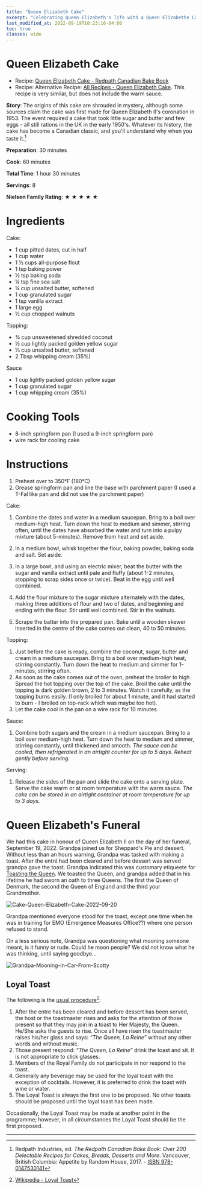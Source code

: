 ```yaml
---
title: "Queen Elizabeth Cake"
excerpt: "Celebrating Queen Elizabeth's life with a Queen Elizabethe Cake."
last_modified_at: 2022-09-19T10:23:16-04:00
toc: true
classes: wide
---
```


# Queen Elizabeth Cake

- Recipe: [Queen Elizabeth Cake - Redpath Canadian Bake Book](https://worldcat.org/isbn/978-0147530141)
- Recipe: Alternative Recipe: [All Recipes - Queen Elizabeth Cake](https://www.allrecipes.com/recipe/7666/queen-elizabeth-cake-i/).  This recipe is very similar, but does not include the warm sauce.

**Story**:  The origins of this cake are shrouded in mystery, although some sources claim the cake was first made for Queen Elizabeth II's coronation in 1953.  The event required a cake that took little sugar and butter and few eggs - all still rations in the UK in the early 1950's.  Whatever its history, the cake has become a Canadian classic, and you'll understand why when you taste it.[^1]

**Preparation**: 30 minutes

**Cook**: 60 minutes

**Total Time**: 1 hour 30 minutes

**Servings**: 8

**Nielsen Family Rating**: ★ ★ ★ ★ ★

# Ingredients

Cake:

- 1 cup pitted dates, cut in half
- 1 cup water
- 1 ½ cups all-purpose flout
- 1 tsp baking power
- ½ tsp baking soda
- ¼ tsp fine sea salt
- ¼ cup unsalted butter, softened
- 1 cup granulated sugar
- 1 tsp vanilla extract
- 1 large egg
- ½ cup chopped walnuts

Topping:

- ¾ cup unsweetened shredded coconut
- ½ cup lightly packed golden yellow sugar
- ⅓ cup unsalted butter, softened
- 2 Tbsp whipping cream (35%)

Sauce

- 1 cup lightly packed golden yellow sugar
- 1 cup granulated sugar
- 1 cup whipping cream (35%)

# Cooking Tools

- 8-inch springform pan  (I used a 9-inch springform pan)
- wire rack for cooling cake

# Instructions

1. Preheat over to 350°F  (180°C)
2. Grease springform pan and line the base with parchment paper (I used a T-Fal like pan and did not use the parchment paper)

Cake:

1. Combine the dates and water in a medium saucepan.  Bring to a boil over medium-high heat.   Turn down the heat to medium and simmer, stirring often, until the dates have absorbed the water and turn into a pulpy mixture (about 5-minutes).   Remove from heat and set aside.

1. In a medium bowl, whisk together the flour, baking powder, baking soda and salt.  Set aside.
2. In a large bowl, and using an electric mixer, beat the butter with the sugar and vanilla extract until pale and fluffy (about 1-2 minutes, stopping to scrap sides once or twice).   Beat in the egg until well combined.
3. Add the flour mixture to the sugar mixture alternately with the dates, making three additions of flour and two of dates, and beginning and ending with the flour.  Stir until well combined.  Stir in the walnuts.
4. Scrape the batter into the prepared pan.  Bake until a wooden skewer inserted in the centre of the cake comes out clean, 40 to 50 minutes.

Topping:

1. Just before the cake is ready, combine the coconut, sugar, butter and cream in a medium saucepan.  Bring to a boil over medium-high heat, stirring constantly.  Turn down the heat to medium and simmer for 1-minutes, stirring often.
2. As soon as the cake comes out of the oven, preheat the broiler to high.  Spread the hot topping over the top of the cake.  Broil the cake until the topping is dark golden brown, 2 to 3 minutes.   Watch it carefully, as the topping burns easily.  (I only broiled for about 1 minute, and it had started to burn - I broiled on top-rack which was maybe too hot).   
3. Let the cake cool in the pan on a wire rack for 10 minutes.

Sauce:

1. Combine both sugars and the cream in a medium saucepan.  Bring to a boil over medium-high heat.  Turn down the heat to medium and simmer, stirring constantly, until thickened and smooth.   *The sauce can be cooled, then refrigerated in an airtight counter for up to 5 days.  Reheat gently before serving.*

Serving:

1. Release the sides of the pan and slide the cake onto a serving plate.   Serve the cake warm or at room temperature with the warm sauce.  *The cake can be stored in an airtight container at room temperature for up to 3 days.*



# Queen Elizabeth's Funeral

We had this cake in honour of Queen Elizabeth II on the day of her funeral, September 19, 2022.   Grandpa joined us for Sheppard's Pie and dessert.    Without less than an hours warning, Grandpa was tasked with making a toast.   After the entré had been cleared and before dessert was served grandpa gave the toast.   Grandpa indicated this was customary etiqueete for [Toasting the Queen](https://d21toastmasters.org/toasting-the-queen/).   We toasted the Queen, and grandpa added that in his lifetime he had sworn an oath to three Queens.   The first the Queen of Denmark, the second the Queen of England and the third your Grandmother.

![Cake-Queen-Elizabeth-Cake-2022-09-20](https://1drv.ms/u/s!AkwXSmFk-_xpgqxtHdQFT1XqwNSP-Q?e=tVHnOe)

Grandpa mentioned everyone stood for the toast, except one time when he was in training for EMO (Emergence Measures Office??) where one person refused to stand.

On a less serious note, Grandpa was questioning what mooning someone meant, is it funny or rude.  Could he moon people?   We did not know what he was thinking, until saying goodbye...

![Grandpa-Mooning-in-Car-From-Scotty](https://1drv.ms/u/s!AkwXSmFk-_xpgqxvdYUYBxLqZ7CQ5Q?e=o3BChZ)

## Loyal Toast

The following is the [usual procedure](https://d21toastmasters.org/toasting-the-queen/)[^2]:

1. After the entre has been cleared and before dessert has been served, the host or the toastmaster rises and asks for the attention of those present so that they may join in a toast to Her Majesty, the Queen. He/She asks the guests to rise. Once all have risen the toastmaster raises his/her glass and says:
   *“The Queen, La Reine”*
   without any other words and without music.
2. Those present respond:
   *“The Queen, La Reine”*
   drink the toast and sit. It is not appropriate to click glasses.
3. Members of the Royal Family do not participate in nor respond to the toast.
4. Generally any beverage may be used for the loyal toast with the exception of cocktails. However, it is preferred to drink the toast with wine or water.
5. The Loyal Toast is always the first one to be proposed. No other toasts should be proposed until the loyal toast has been made.

Occasionally, the Loyal Toast may be made at another point in the programme; however, in all circumstances the Loyal Toast should be the first proposed.

---


[^1]: Redpath Industries, ed. *The Redpath Canadian Bake Book: Over 200 Delectable Recipes for Cakes, Breads, Desserts and More*. Vancouver, British Columbia: Appetite by Random House, 2017. - [ISBN 978-0147530141](https://worldcat.org/isbn/978-0147530141)
[^2]: [Wikipedia - Loyal Toast](https://en.wikipedia.org/wiki/Loyal_toast)
